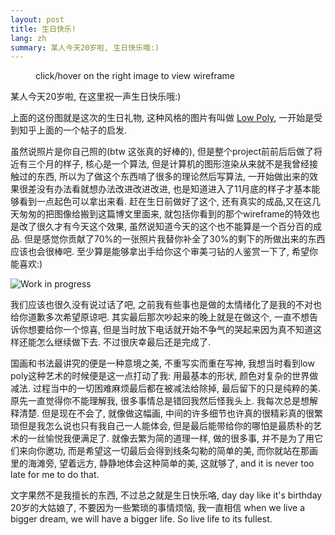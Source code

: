 ```yaml
---
layout: post
title: 生日快乐!
lang: zh
summary: 某人今天20岁啦, 生日快乐哦:)
---
```


<script type="text/javascript" src="{{site.baseurl}}/assets/low-poly/low-poly.js"></script>
<link rel="stylesheet" type="text/css" href="{{site.baseurl}}/assets/low-poly/low-poly.css">


<figure>
<div id='container'></div>
<figcaption>click/hover on the right image to view wireframe</figcaption>
</figure>

某人今天20岁啦, 在这里祝一声生日快乐哦:)

上面的这份图就是这次的生日礼物, 这种风格的图片有叫做 [Low Poly](https://en.wikipedia.org/wiki/Low_poly), 一开始是受到知乎上面的一个帖子的启发.

虽然说照片是你自己照的(btw 这张真的好棒的), 但是整个project前前后后做了将近有三个月的样子, 核心是一个算法, 但是计算机的图形渲染从来就不是我曾经接触过的东西, 所以为了做这个东西啃了很多的理论然后写算法, 一开始做出来的效果很差没有办法看就想办法改进改进改进, 也是知道进入了11月底的样子才基本能够看到一点起色可以拿出来看. 赶在生日前做好了这个, 还有真实的成品,又在这几天匆匆的把图像给搬到这篇博文里面来, 就包括你看到的那个wireframe的特效也是改了很久才有今天这个效果, 虽然说知道今天的这个也不能算是一个百分百的成品. 但是感觉你贡献了70%的一张照片我替你补全了30%的剩下的所做出来的东西应该也会很棒吧. 至少算是能够拿出手给你这个审美刁钻的人鉴赏一下了, 希望你能喜欢:)

![Work in progress]({{site.baseurl}}/assets/images/wip.jpg)

我们应该也很久没有说过话了吧, 之前我有些事也是做的太情绪化了是我的不对也给你道歉多次希望原谅吧. 其实最后那次吵起来的晚上就是在做这个, 一直不想告诉你想要给你一个惊喜, 但是当时放下电话就开始不争气的哭起来因为真不知道这样还能怎么继续做下去. 不过很庆幸最后还是完成了.

国画和书法最讲究的便是一种意境之美, 不重写实而重在写神, 我想当时看到low poly这种艺术的时候便是这一点打动了我: 用最基本的形状, 颜色对复杂的世界做减法. 过程当中的一切困难麻烦最后都在被减法给除掉, 最后留下的只是纯粹的美. 原先一直觉得你不能理解我, 很多事情总是错回我然后怪我头上. 我每次总是想解释清楚. 但是现在不会了, 就像做这幅画, 中间的许多细节也许真的很精彩真的很繁琐但是我怎么说也只有我自己一人能体会, 但是最后能带给你的哪怕是最质朴的艺术的一丝愉悦我便满足了. 就像去繁为简的道理一样, 做的很多事, 并不是为了用它们来向你邀功, 而是希望这一切最后会得到线条勾勒的简单的美, 而你就站在那画里的海滩旁, 望着远方, 静静地体会这种简单的美, 这就够了, and it is never too late for me to do that.

文字果然不是我擅长的东西, 不过总之就是生日快乐咯, day day like it's birthday 20岁的大姑娘了, 不要因为一些繁琐的事情烦恼, 我一直相信 when we live a bigger dream, we will have a bigger life. So live life to its fullest.

<p style="display:none">别查源代码了, 因为这篇没有彩蛋(整件事有没有彩蛋?我不知道了哈哈)</p>


<script>
renderFig("{{site.baseurl}}/assets/images/original.jpg","{{site.baseurl}}/assets/images/rendered.svg", $("#container"));
</script>
